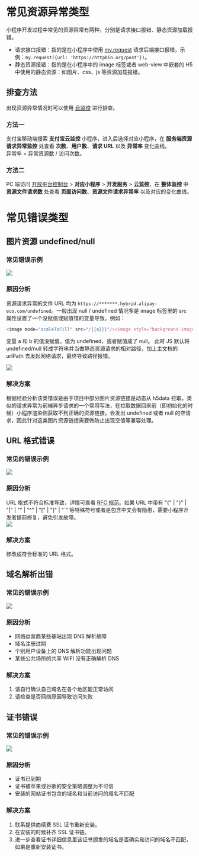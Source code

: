 # 常见资源异常类型

小程序开发过程中常见的资源异常有两种，分别是请求接口报错、静态资源加载报错。

- 请求接口报错：指的是在小程序中使用 [my.request](https://opendocs.alipay.com/mini/api/owycmh) 请求后端接口报错，示例：`my.request({url: 'https://httpbin.org/post'})`。
- 静态资源报错：指的是在小程序中的 image 标签或者 web-view 中嵌套的 H5 中使用的静态资源：如图片、css、js 等资源加载报错。

## 排查方法

出现资源异常情况时可以使用 [云监控](https://opendocs.alipay.com/open/264/gtoi5k) 进行排查。

### 方法一

支付宝移动端搜索 **支付宝云监控** 小程序，进入后选择对应小程序，在 **服务端资源请求异常监控** 处查看 **次数**、**用户数**、**请求 URL** 以及 **异常率** 变化曲线。<br />异常率 = 异常资源数 / 访问次数。

### 方法二

PC 端访问 [开放平台控制台](https://developers.alipay.com/platform/developerIndex.htm) > **对应小程序** > **开发服务** > **云监控**，在 **整体监控** 中 **资源文件请求数** 处查看 **页面访问数**、**资源文件请求异常率** 以及对应的变化曲线。

# 常见错误类型

## 图片资源 undefined/null

### 常见错误示例

![](https://cdn.nlark.com/yuque/0/2022/png/179989/1652256579076-18093581-a588-47ad-a39c-0482ec60698e.png)

### 原因分析

资源请求异常的文件 URL 均为 `https://*******.hybrid.alipay-eco.com/undefined`。一般出现 null / undefined 情况多是 image 标签里的 src 属性设置了一个没赋值或赋值错的变量导致。例如：

```javascript
<image mode="scaleToFill" src="/{{a}}}"/><image style="background-image:url({{b}})"/>
```

变量 a 和 b 的值没赋值，值为 undefined，或者赋值成了 null。 此时 JS 默认将 undefined/null 转成字符串并当做静态资源请求的相对路径，加上主文档的 urlPath 去发起网络请求，最终导致路径报错。

![](https://cdn.nlark.com/yuque/0/2022/png/179989/1655879002789-0197fe8c-9f02-424a-8945-19063a51b61a.png#align=left&display=inline&height=135&margin=%5Bobject%20Object%5D&name=lQLPJxZtSY1zLgbMh80C0rCHnLe6EcE43wK0H2T0gOEA_722_135.png&originHeight=135&originWidth=722&size=103152&status=done&style=none&width=722)

### 解决方案

根据经验分析该类错误是由于项目中部分图片资源链接是动态从 h5data 拉取，类似的请求异常为前端异步请求的一个常用写法，在拉取数据回来前（即初始化的时候）小程序渲染侧获取不到正确的资源链接，会发出 undefined 或者 null 的空请求，因此针对这类图片资源链接需要做防止出现空值等兼容处理。

## URL 格式错误

### 常见的错误示例

![](https://cdn.nlark.com/yuque/0/2022/png/179989/1652256593813-a47acefd-10d6-4e22-887d-7cec25172558.png)

### 原因分析

URL 格式不符合标准导致，详情可查看 [RFC 规范](https://www.ietf.org/rfc/rfc2396.txt)。如果 URL 中带有 "{" | "}" | "|" | "\" | "^" | "[" | "]" | "`" 等特殊符号或者是包含中文会有隐患，需要小程序开发者提前修复，避免引发故障。<br />![](https://cdn.nlark.com/yuque/0/2022/png/179989/1652256601227-6a083dd9-3585-4c88-a2a6-5fcfd98bfaf8.png)

### 解决方案

修改成符合标准的 URL 格式。

## 域名解析出错

### 常见的错误示例

![](https://cdn.nlark.com/yuque/0/2022/png/179989/1652257051941-a710e42a-4d6c-449f-9d71-225db81fc5f5.png)

### 原因分析

- 网络运营商某些基站出现 DNS 解析故障
- 域名注册过期
- 个别用户设备上的 DNS 解析功能出现问题
- 某些公共场所的共享 WIFI 没有正确解析 DNS

### 解决方案

1. 请自行确认自己域名在各个地区能正常访问
1. 请检查是否网络原因导致访问失败

## 证书错误

### 常见的错误示例

![](https://cdn.nlark.com/yuque/0/2022/png/179989/1652256619817-508eef24-e919-472d-bafa-385dde5ddf8e.png)

### 原因分析

- 证书已到期
- 证书被苹果或谷歌的安全策略调整为不可信
- 安装的网站证书包含的域名和当前访问的域名不匹配

### 解决方案

1. 联系提供商续费 SSL 证书重新安装。
1. 在安装的时候补齐 SSL 证书链。
1. 进一步查看证书详细信息里该证书颁发的域名是否确实和访问的域名不匹配，如果是重新安装证书。
